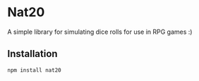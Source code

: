 # Nat20

A simple library for simulating dice rolls for use in RPG games :)

## Installation

```bash
npm install nat20
```
